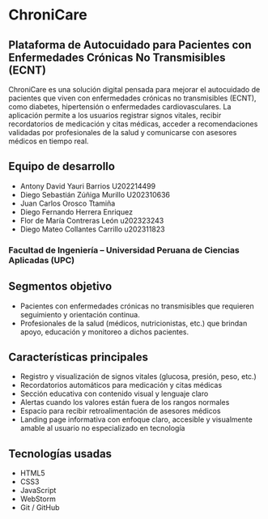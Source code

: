# ChroniCare
## Plataforma de Autocuidado para Pacientes con Enfermedades Crónicas No Transmisibles (ECNT)

ChroniCare es una solución digital pensada para mejorar el autocuidado de pacientes que viven con enfermedades crónicas no transmisibles (ECNT), como diabetes, hipertensión o enfermedades cardiovasculares. La aplicación permite a los usuarios registrar signos vitales, recibir recordatorios de medicación y citas médicas, acceder a recomendaciones validadas por profesionales de la salud y comunicarse con asesores médicos en tiempo real.

## Equipo de desarrollo

- Antony David Yauri Barrios U202214499
- Diego Sebastián Zúñiga Murillo U202310636
- Juan Carlos Orosco Ttamiña
- Diego Fernando Herrera Enriquez
- Flor de María Contreras León u202323243
- Diego Mateo Collantes Carrillo u202311823
  
### Facultad de Ingeniería – Universidad Peruana de Ciencias Aplicadas (UPC)

## Segmentos objetivo

- Pacientes con enfermedades crónicas no transmisibles que requieren seguimiento y orientación continua.
- Profesionales de la salud (médicos, nutricionistas, etc.) que brindan apoyo, educación y monitoreo a dichos pacientes.

## Características principales

- Registro y visualización de signos vitales (glucosa, presión, peso, etc.)
- Recordatorios automáticos para medicación y citas médicas
- Sección educativa con contenido visual y lenguaje claro
- Alertas cuando los valores están fuera de los rangos normales
- Espacio para recibir retroalimentación de asesores médicos
- Landing page informativa con enfoque claro, accesible y visualmente amable al usuario no especializado en tecnología

## Tecnologías usadas

- HTML5
- CSS3
- JavaScript
- WebStorm
- Git / GitHub
